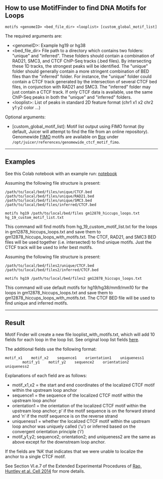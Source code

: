 


## How to use MotifFinder to find DNA Motifs for Loops

```
motifs <genomeID> <bed_file_dir> <looplist> [custom_global_motif_list]
```

The required arguments are: 

* &lt;genomeID>: Example hg19 or hg38
* &lt;bed_file_dir> File path to a directory which contains two folders: "unique" and "inferred". These folders should contain a combination of RAD21, SMC3, and CTCF ChIP-Seq tracks (.bed files). By intersecting these 1D tracks, the strongest peaks will be identified. The "unique" folder should generally contain a more stringent combination of BED files than the "inferred" folder. For instance, the "unique" folder could contain a CTCF track generated by the intersection of several CTCF bed files, in conjunction with RAD21 and SMC3. The "inferred" folder may just contain a CTCF track. If only CTCF data is available, use the same ChIP-Seq peaks in both the "unique" and "inferred" folders.
* &lt;looplist>: List of peaks in standard 2D feature format (chr1 x1 x2 chr2 y1 y2 color ...)


Optional arguments:
* [custom_global_motif_list]: Motif list output using FIMO format (by default, Juicer will attempt to find the file from an online repository). Genomewide [FIMO](http://meme-suite.org/doc/fimo.html) motifs are available on [Box](https://bcm.app.box.com/v/juicerawsmirror) under `/opt/juicer/references/genomewide_ctcf_motif_fimo`.

----

## Examples
See this Colab notebook with an example run: [notebook](https://colab.research.google.com/drive/1ucttsmbfJ7_HVw3VkWPSy-xqNKYF_VDh?usp=sharing)

Assuming the following file structure is present:

```
/path/to/local/bed/files/unique/CTCF.bed
/path/to/local/bed/files/unique/RAD21.bed
/path/to/local/bed/files/unique/SMC3.bed
/path/to/local/bed/files/inferred/CTCF.bed

motifs hg19 /path/to/local/bed/files gm12878_hiccups_loops.txt hg_19_custom_motif_list.txt
```
This command will find motifs from hg_19_custom_motif_list.txt for the loops in gm12878_hiccups_loops.txt and save them to gm12878_hiccups_loops_with_motifs.txt. The CTCF, RAD21, and SMC3 BED files will be used together (i.e. intersected) to find unique motifs. Just the CTCF track will be used to infer best motifs.


Assuming the following file structure is present:

```
/path/to/local/bed/files2/unique/CTCF.bed
/path/to/local/bed/files2/inferred/CTCF.bed

motifs hg19 /path/to/local/bed/files2 gm12878_hiccups_loops.txt
```
This command will use default motifs for hg19/hg38/mm9/mm10 for the loops in gm12878_hiccups_loops.txt and save them to gm12878_hiccups_loops_with_motifs.txt. The CTCF BED file will be used to find unique and inferred motifs.

----

## Result

Motif Finder will create a new file looplist_with_motifs.txt, which will add 10 fields for each loop in the loop list. See original loop list fields [here](HiCCUPS#loop-list-content).

The additional fields use the following format:
```
motif_x1    motif_x2    sequence1    orientation1    uniqueness1    
		motif_y1    motif_y2    sequence2    orientation2    uniqueness2
```

Explanations of each field are as follows:
* motif_x1,x2 = the start and end coordinates of the localized CTCF motif within the upstream loop anchor
* sequence1 = the sequence of the localized CTCF motif within the upstream loop anchor
* orientation1 = the orientation of the localized CTCF motif within the upstream loop anchor; p’ if the motif sequence is on the forward strand and ’n’ if the motif sequence is on the reverse strand
* uniqueness1 = whether the localized CTCF motif within the upstream loop anchor was uniquely called (‘u’) or inferred based on the convergent orientation principle (‘i’)
* motif_y1,y2; sequence2; orientation2; and uniqueness2 are the same as above except for the downstream loop anchor.

If the fields are ‘NA’ that indicates that we were unable to localize the anchor to a single CTCF motif.

See Section VI.e.7 of the Extended Experimental Procedures of <a href="http://www.cell.com/cell/abstract/S0092-8674(14)01497-4">Rao, Huntley et al. Cell 2014</a> for more details.
